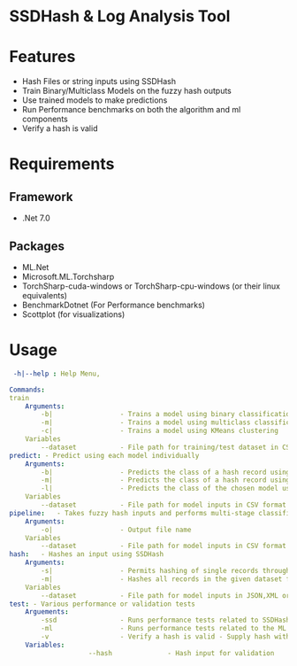 # SSDHash & Log Analysis Tool

# Features
- Hash Files or string inputs using SSDHash
- Train Binary/Multiclass Models on the fuzzy hash outputs
- Use trained models to make predictions
- Run Performance benchmarks on both the algorithm and ml components
- Verify a hash is valid

# Requirements
## Framework
- .Net 7.0

## Packages
- ML.Net
- Microsoft.ML.Torchsharp
- TorchSharp-cuda-windows or TorchSharp-cpu-windows (or their linux equivalents)
- BenchmarkDotnet (For Performance benchmarks)
- Scottplot (for visualizations)

# Usage
```yaml
 -h|--help : Help Menu,

Commands:
train 
    Arguments:
        -b|                 - Trains a model using binary classification (benign, malicious)
        -m|                 - Trains a model using multiclass classification (c&c, dos etc.)
        -c|                 - Trains a model using KMeans clustering
    Variables
        --dataset           - File path for training/test dataset in CSV format
predict: - Predict using each model individually
    Arguments:
        -b|                 - Predicts the class of a hash record using a binary classification model  (benign, malicious)
        -m|                 - Predicts the class of a hash record using a multiclass classification model (c&c, dos etc.)
        -l|                 - Predicts the class of the chosen model using a labelled dataset, outputting relevant accuracy metrics
    Variables
        --dataset           - File path for model inputs in CSV format
pipeline:   - Takes fuzzy hash inputs and performs multi-stage classification, outputting malicious records and their behaviour type in file output
    Arguments:
        -o|                 - Output file name
    Variables
        --dataset           - File path for model inputs in CSV format
hash:   - Hashes an input using SSDHash
    Arguments:
        -s|                 - Permits hashing of single records through an interactive session
        -m|                 - Hashes all records in the given dataset file
    Variables
        --dataset           - File path for model inputs in JSON,XML or CSV format
test: - Various performance or validation tests
    Arguements:
        -ssd                - Runs performance tests related to SSDHash (Performance tests must be run in Release mode)
        -ml                 - Runs performance tests related to the ML classifiers (Performance tests must be run in Release mode)
        -v                  - Verify a hash is valid - Supply hash with --hash
    Variables:
                    --hash              - Hash input for validation


